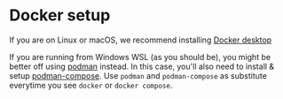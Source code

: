 # Docker setup

If you are on Linux or macOS, we recommend installing [Docker desktop](https://docs.docker.com/engine/install/)

If you are running from Windows WSL (as you should be), you might be better off using [podman](https://podman.io/) instead. In this case, you'll also need to install & setup [podman-compose](https://github.com/containers/podman-compose). Use `podman` and `podman-compose` as substitute everytime you see `docker` or `docker compose`.